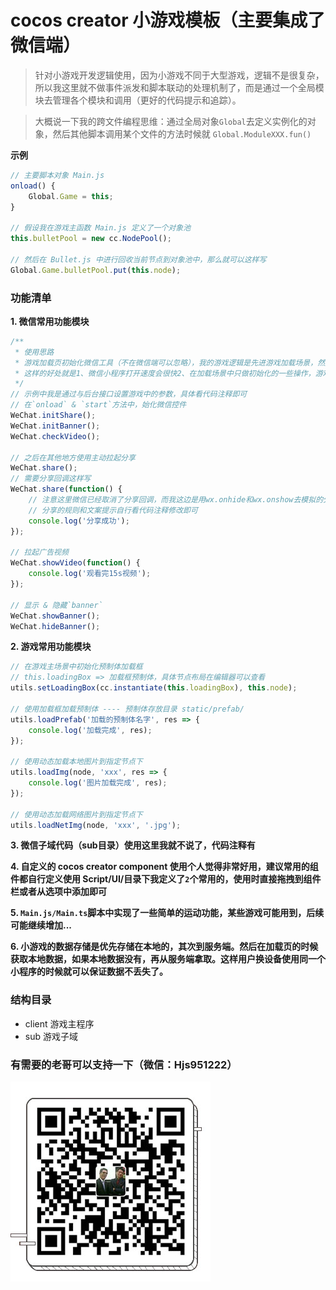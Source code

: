 # cocos creator 小游戏模板（主要集成了微信端）

> 针对小游戏开发逻辑使用，因为小游戏不同于大型游戏，逻辑不是很复杂，所以我这里就不做事件派发和脚本联动的处理机制了，而是通过一个全局模块去管理各个模块和调用（更好的代码提示和追踪）。

> 大概说一下我的跨文件编程思维：通过全局对象`Global`去定义实例化的对象，然后其他脚本调用某个文件的方法时候就 `Global.ModuleXXX.fun()`

**示例**
```js
// 主要脚本对象 Main.js
onload() {
    Global.Game = this;
}

// 假设我在游戏主函数 Main.js 定义了一个对象池
this.bulletPool = new cc.NodePool();

// 然后在 Bullet.js 中进行回收当前节点到对象池中，那么就可以这样写
Global.Game.bulletPool.put(this.node);

```

### 功能清单

**1. 微信常用功能模块**
```js
/**
 * 使用思路
 * 游戏加载页初始化微信工具（不在微信端可以忽略），我的游戏逻辑是先进游戏加载场景，然后再进游戏主逻辑场景，一共两个场景。
 * 这样的好处就是1、微信小程序打开速度会很快2、在加载场景中只做初始化的一些操作，游戏场景只做游戏相关的内容，两者更加清晰。
 */
// 示例中我是通过与后台接口设置游戏中的参数，具体看代码注释即可
// 在`onload` & `start`方法中，始化微信控件
WeChat.initShare();
WeChat.initBanner();
WeChat.checkVideo();

// 之后在其他地方使用主动拉起分享
WeChat.share();
// 需要分享回调这样写
WeChat.share(function() {
    // 注意这里微信已经取消了分享回调，而我这边是用wx.onhide和wx.onshow去模拟的分享回调
    // 分享的规则和文案提示自行看代码注释修改即可
    console.log('分享成功');
});

// 拉起广告视频
WeChat.showVideo(function() {
    console.log('观看完15s视频');
});

// 显示 & 隐藏`banner`
WeChat.showBanner();
WeChat.hideBanner();
```
**2. 游戏常用功能模块**
```js
// 在游戏主场景中初始化预制体加载框
// this.loadingBox => 加载框预制体，具体节点布局在编辑器可以查看
utils.setLoadingBox(cc.instantiate(this.loadingBox), this.node);

// 使用加载框加载预制体 ---- 预制体存放目录 static/prefab/
utils.loadPrefab('加载的预制体名字', res => {
    console.log('加载完成', res);
});

// 使用动态加载本地图片到指定节点下
utils.loadImg(node, 'xxx', res => {
    console.log('图片加载完成', res);
});

// 使用动态加载网络图片到指定节点下
utils.loadNetImg(node, 'xxx', '.jpg');
```
**3. 微信子域代码（sub目录）使用这里我就不说了，代码注释有**

**4. 自定义的 cocos creator component 使用个人觉得非常好用，建议常用的组件都自行定义使用 Script/UI/目录下我定义了`2`个常用的，使用时直接拖拽到组件栏或者从选项中添加即可**

**5. `Main.js/Main.ts`脚本中实现了一些简单的运动功能，某些游戏可能用到，后续可能继续增加...**

**6. 小游戏的数据存储是优先存储在本地的，其次到服务端。然后在加载页的时候获取本地数据，如果本地数据没有，再从服务端拿取。这样用户换设备使用同一个小程序的时候就可以保证数据不丢失了。**

### 结构目录
* client 游戏主程序
* sub 游戏子域

### 有需要的老哥可以支持一下（微信：Hjs951222）
![my-code.png](https://github.com/Hansen-hjs/Hansen-hjs.github.io/blob/master/images/wxcode.jpg "my-code")


